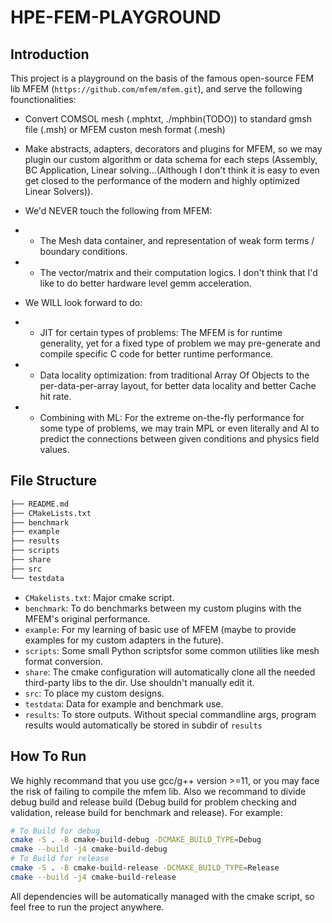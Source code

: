 # HPE-FEM-PLAYGROUND

## Introduction

This project is a playground on the basis of the famous open-source FEM lib MFEM (`https://github.com/mfem/mfem.git`), and serve the following founctionalities:

- Convert COMSOL mesh (.mphtxt, ./mphbin(TODO)) to standard gmsh file (.msh) or MFEM custon mesh format (.mesh)
- Make abstracts, adapters, decorators and plugins for MFEM, so we may plugin our custom algorithm or data schema for each steps (Assembly, BC Application, Linear solving...(Although I don't think it is easy to even get closed to the performance of the modern and highly optimized Linear Solvers)).
- We'd NEVER touch the following from MFEM:

- - The Mesh data container, and representation of weak form terms / boundary conditions.
- - The vector/matrix and their computation logics. I don't think that I'd like to do better hardware level gemm acceleration.

- We WILL look forward to do:

- - JIT for certain types of problems: The MFEM is for runtime generality, yet for a fixed type of problem we may pre-generate and compile specific C code for better runtime performance.
- - Data locality optimization: from traditional Array Of Objects to the per-data-per-array layout, for better data locality and better Cache hit rate.
- - Combining with ML: For the extreme on-the-fly performance for some type of problems, we may train MPL or even literally and AI to predict the connections between given conditions and physics field values.

## File Structure

``` bash
├── README.md
├── CMakeLists.txt
├── benchmark
├── example
├── results
├── scripts
├── share
├── src
└── testdata
```

- `CMakelists.txt`: Major cmake script.
- `benchmark`: To do benchmarks between my custom plugins with the MFEM's original performance.
- `example`: For my learning of basic use of MFEM (maybe to provide examples for my custom adapters in the future).
- `scripts`: Some small Python scriptsfor some common utilities like mesh format conversion.
- `share`: The cmake configuration will automatically clone all the needed third-party libs to the dir. Use shouldn't manually edit it.
- `src`: To place my custom designs.
- `testdata`: Data for example and benchmark use.
- `results`: To store outputs. Without special commandline args, program results would automatically be stored in subdir of `results`

## How To Run

We highly recommand that you use gcc/g++ version >=11, or you may face the risk of failing to compile the mfem lib.
Also we recommand to divide debug build and release build (Debug build for problem checking and validation, release build for benchmark and release). For example:

``` bash
# To Build for debug
cmake -S . -B cmake-build-debug -DCMAKE_BUILD_TYPE=Debug
cmake --build -j4 cmake-build-debug
# To Build for release
cmake -S . -B cmake-build-release -DCMAKE_BUILD_TYPE=Release
cmake --build -j4 cmake-build-release
```

All dependencies will be automatically managed with the cmake script, so feel free to run the project anywhere.
